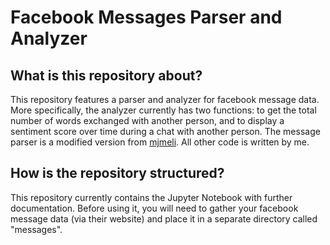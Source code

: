 # Facebook Messages Parser and Analyzer

## What is this repository about?

This repository features a parser and analyzer for facebook message data. More specifically, the analyzer currently has two functions: to get the total number of words exchanged with another person, and to display a sentiment score over time during a chat with another person.
The message parser is a modified version from [mjmeli](https://github.com/mjmeli/facebook-chat-word-cloud/blob/master/facebook_wordcloud/message_parser.py).
All other code is written by me.

## How is the repository structured?

This repository currently contains the Jupyter Notebook with further documentation.
Before using it, you will need to gather your facebook message data (via their website) and place it in a separate directory called "messages".
